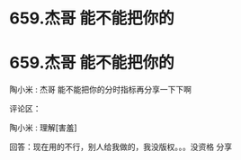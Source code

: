 # 659.杰哥 能不能把你的

# 659.杰哥 能不能把你的

陶小米 : 杰哥 能不能把你的分时指标再分享一下下啊

评论区：

陶小米 : 理解[害羞]

回答：现在用的不行，别人给我做的，我没版权。。。没资格 分享